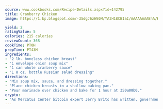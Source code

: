 ```yaml
---
source: www.cookbooks.com/Recipe-Details.aspx?id=142795
title: Cranberry Chicken
image: https://1.bp.blogspot.com/-3SdgJ6zWE0M/YA2H1BCBIaI/AAAAAAAABhA/KLu9yTsYBMkJQudB_uFGwTypBtmTiBfZgCLcBGAsYHQ/s320/4.png

yield: 2
ratingValue: 5
calories: 215 calories
reviewCount: 368
cookTime: PT0H
prepTime: PT43M
ingredients:
- "2 lb. boneless chicken breast"
- "1 envelope onion soup mix"
- "1 can whole cranberry sauce"
- "1 8 oz. bottle Russian salad dressing"
directions:
- "Mix soup mix, sauce, and dressing together."
- "Place chicken breasts in a shallow baking pan."
- "Pour marinade over chicken and bake for 1 hour at 350u00b0."
crypto:
- "As Mercatus Center bitcoin expert Jerry Brito has written, government regulation can either be ham-fisted or light to the touch."
---
```

